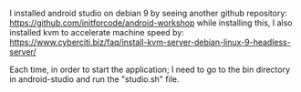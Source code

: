 I installed android studio on debian 9 by seeing another github repository:
         https://github.com/initforcode/android-workshop 
while installing this, I also installed kvm to accelerate machine speed by:
         https://www.cyberciti.biz/faq/install-kvm-server-debian-linux-9-headless-server/
         
Each time, in order to start the application; I need to go to the bin directory in android-studio and run the "studio.sh" file.
